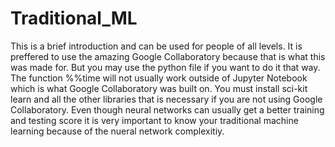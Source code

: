 # Traditional_ML
This is a brief introduction and can be used for people of all levels. It is preffered to use the amazing Google Collaboratory because that is what this was made for. But you may use the python file if you want to do it that way. The function %%time will not usually work outside of Jupyter Notebook which is what Google Collaboratory was built on. You must install sci-kit learn and all the other libraries that is necessary if you are not using Google Collaboratory. Even though neural networks can usually get a better training and testing score it is very important to know your traditional machine learning because of the nueral network complexitiy.



